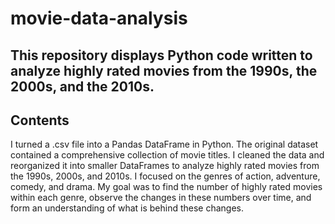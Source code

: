 # movie-data-analysis

## This repository displays Python code written to analyze highly rated movies from the 1990s, the 2000s, and the 2010s.

## Contents

I turned a .csv file into a Pandas DataFrame in Python. The original dataset contained a comprehensive collection of movie titles. I cleaned the data and reorganized it into smaller DataFrames to analyze highly rated movies from the 1990s, 2000s, and 2010s. I focused on the genres of action, adventure, comedy, and drama. My goal was to find the number of highly rated movies within each genre, observe the changes in these numbers over time, and form an understanding of what is behind these changes. 
